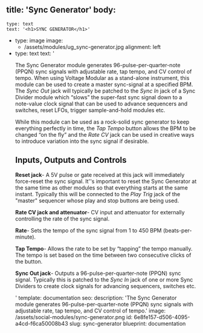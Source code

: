 title: 'Sync Generator'
body:
  -
    type: text
    text: '<h1>SYNC GENERATOR</h1>'
  -
    type: image
    image:
      - /assets/modules/ug_sync-generator.jpg
    alignment: left
  -
    type: text
    text: '<p>The Sync Generator module generates 96-pulse-per-quarter-note (PPQN) sync signals with adjustable rate, tap tempo, and CV control of tempo. When using Voltage Modular as a stand-alone instrument, this module can be used to create a master sync-signal at a specified BPM. The <em>Sync Out</em> jack will typically be patched to the <em>Sync In</em> jack of a Sync Divider module which “slows” the super-fast sync signal down to a note-value clock signal that can be used to advance sequencers and switches, reset LFOs, trigger sample-and-hold modules etc. &nbsp;</p><p>While this module can be used as a rock-solid sync generator to keep everything perfectly in time, the <em>Tap Tempo</em> button allows the BPM to be changed “on the fly” and the <em>Rate CV</em> jack can be used in creative ways to introduce variation into the sync signal if desirable.<br></p><h2><strong>Inputs, Outputs and Controls</strong></h2><p><strong>Reset jack</strong>- A 5V pulse or gate received at this jack will immediately force-reset the sync signal. It''s important to reset the Sync Generator at the same time as other modules so that everything starts at the same instant. Typically this will be connected to the <em>Play Trig</em> jack of the "master" sequencer whose play and stop buttons are being used.</p><p><strong>Rate CV jack and attenuator</strong>- CV input and attenuator for externally controlling the rate of the sync signal.</p><p><strong>Rate</strong>- Sets the tempo of the sync signal from 1 to 450 BPM (beats-per-minute).</p><p><strong>Tap Tempo</strong>- Allows the rate to be set by “tapping” the tempo manually. The tempo is set based on the time between two consecutive clicks of the button.</p><p><strong>Sync Out jack</strong>- Outputs a 96-pulse-per-quarter-note (PPQN) sync signal. Typically this is patched to the <em>Sync In</em> jack of one or more Sync Dividers to create clock signals for advancing sequencers, switches etc.</p>'
template: documentation
seo:
  description: 'The Sync Generator module generates 96-pulse-per-quarter-note (PPQN) sync signals with adjustable rate, tap tempo, and CV control of tempo.'
  image: /assets/social-modules/sync-generator.png
id: 6e8fe157-d506-4095-a4cd-f6ca50008b43
slug: sync-generator
blueprint: documentation
